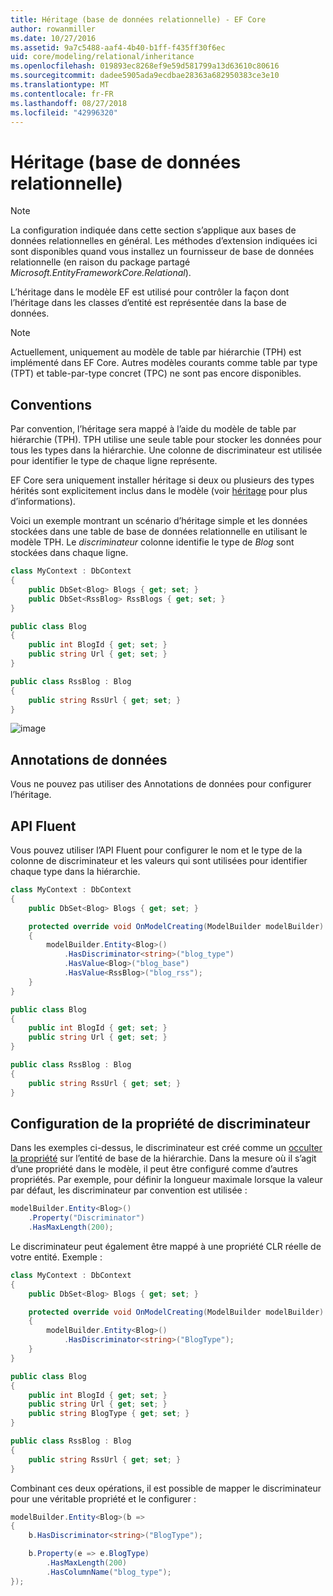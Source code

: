 ```yaml
---
title: Héritage (base de données relationnelle) - EF Core
author: rowanmiller
ms.date: 10/27/2016
ms.assetid: 9a7c5488-aaf4-4b40-b1ff-f435ff30f6ec
uid: core/modeling/relational/inheritance
ms.openlocfilehash: 019893ec8268ef9e59d581799a13d63610c80616
ms.sourcegitcommit: dadee5905ada9ecdbae28363a682950383ce3e10
ms.translationtype: MT
ms.contentlocale: fr-FR
ms.lasthandoff: 08/27/2018
ms.locfileid: "42996320"
---
```

# <a name="inheritance-relational-database"></a>Héritage (base de données relationnelle)

> [!NOTE]  
> La configuration indiquée dans cette section s’applique aux bases de données relationnelles en général. Les méthodes d’extension indiquées ici sont disponibles quand vous installez un fournisseur de base de données relationnelle (en raison du package partagé *Microsoft.EntityFrameworkCore.Relational*).

L’héritage dans le modèle EF est utilisé pour contrôler la façon dont l’héritage dans les classes d’entité est représentée dans la base de données.

> [!NOTE]  
> Actuellement, uniquement au modèle de table par hiérarchie (TPH) est implémenté dans EF Core. Autres modèles courants comme table par type (TPT) et table-par-type concret (TPC) ne sont pas encore disponibles.

## <a name="conventions"></a>Conventions

Par convention, l’héritage sera mappé à l’aide du modèle de table par hiérarchie (TPH). TPH utilise une seule table pour stocker les données pour tous les types dans la hiérarchie. Une colonne de discriminateur est utilisée pour identifier le type de chaque ligne représente.

EF Core sera uniquement installer héritage si deux ou plusieurs des types hérités sont explicitement inclus dans le modèle (voir [héritage](../inheritance.md) pour plus d’informations).

Voici un exemple montrant un scénario d’héritage simple et les données stockées dans une table de base de données relationnelle en utilisant le modèle TPH. Le *discriminateur* colonne identifie le type de *Blog* sont stockées dans chaque ligne.

<!-- [!code-csharp[Main](samples/core/relational/Modeling/Conventions/Samples/InheritanceDbSets.cs)] -->
``` csharp
class MyContext : DbContext
{
    public DbSet<Blog> Blogs { get; set; }
    public DbSet<RssBlog> RssBlogs { get; set; }
}

public class Blog
{
    public int BlogId { get; set; }
    public string Url { get; set; }
}

public class RssBlog : Blog
{
    public string RssUrl { get; set; }
}
```

![image](_static/inheritance-tph-data.png)

## <a name="data-annotations"></a>Annotations de données

Vous ne pouvez pas utiliser des Annotations de données pour configurer l’héritage.

## <a name="fluent-api"></a>API Fluent

Vous pouvez utiliser l’API Fluent pour configurer le nom et le type de la colonne de discriminateur et les valeurs qui sont utilisées pour identifier chaque type dans la hiérarchie.

<!-- [!code-csharp[Main](samples/core/relational/Modeling/FluentAPI/Samples/InheritanceTPHDiscriminator.cs?highlight=7,8,9,10)] -->
``` csharp
class MyContext : DbContext
{
    public DbSet<Blog> Blogs { get; set; }

    protected override void OnModelCreating(ModelBuilder modelBuilder)
    {
        modelBuilder.Entity<Blog>()
            .HasDiscriminator<string>("blog_type")
            .HasValue<Blog>("blog_base")
            .HasValue<RssBlog>("blog_rss");
    }
}

public class Blog
{
    public int BlogId { get; set; }
    public string Url { get; set; }
}

public class RssBlog : Blog
{
    public string RssUrl { get; set; }
}
```

## <a name="configuring-the-discriminator-property"></a>Configuration de la propriété de discriminateur

Dans les exemples ci-dessus, le discriminateur est créé comme un [occulter la propriété](xref:core/modeling/shadow-properties) sur l’entité de base de la hiérarchie. Dans la mesure où il s’agit d’une propriété dans le modèle, il peut être configuré comme d’autres propriétés. Par exemple, pour définir la longueur maximale lorsque la valeur par défaut, les discriminateur par convention est utilisée :

```C#
modelBuilder.Entity<Blog>()
    .Property("Discriminator")
    .HasMaxLength(200);
```

Le discriminateur peut également être mappé à une propriété CLR réelle de votre entité. Exemple :
```C#
class MyContext : DbContext
{
    public DbSet<Blog> Blogs { get; set; }

    protected override void OnModelCreating(ModelBuilder modelBuilder)
    {
        modelBuilder.Entity<Blog>()
            .HasDiscriminator<string>("BlogType");
    }
}

public class Blog
{
    public int BlogId { get; set; }
    public string Url { get; set; }
    public string BlogType { get; set; }
}

public class RssBlog : Blog
{
    public string RssUrl { get; set; }
}
```

Combinant ces deux opérations, il est possible de mapper le discriminateur pour une véritable propriété et le configurer :
```C#
modelBuilder.Entity<Blog>(b =>
{
    b.HasDiscriminator<string>("BlogType");

    b.Property(e => e.BlogType)
        .HasMaxLength(200)
        .HasColumnName("blog_type");
});
```
